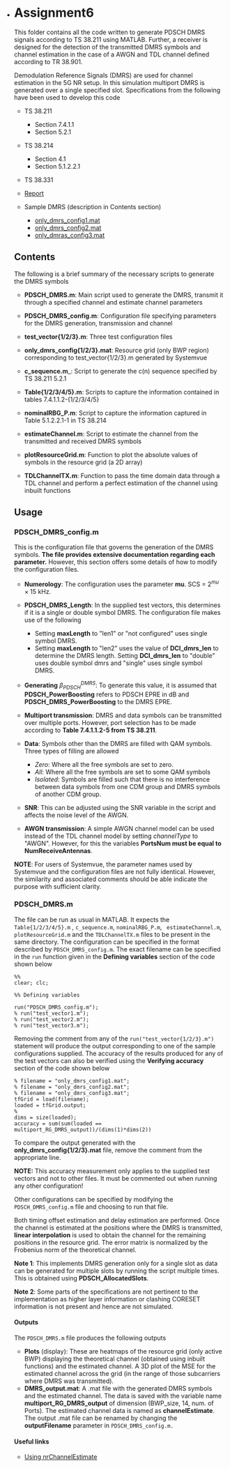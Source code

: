 - # Assignment6

  This folder contains all the code written to generate PDSCH DMRS signals according to TS 38.211 using MATLAB.  Further, a receiver is designed for the detection of the transmitted DMRS symbols and channel estimation in the case of a AWGN and TDL channel defined according to TR 38.901.

  Demodulation Reference Signals (DMRS) are used for channel estimation in the 5G NR setup. In this simulation multiport DMRS is generated over a single specified slot. Specifications from the following have been used to develop this code

  - TS 38.211
    - Section 7.4.1.1
    - Section 5.2.1
  - TS 38.214 
    - Section 4.1
    - Section 5.1.2.2.1 
  - TS 38.331

  

  - [Report]()
  - Sample DMRS (description in Contents section)
    - [only_dmrs_config1.mat](https://drive.google.com/file/d/1S5_xz32d2-Br-Ter0VWwcy8FRAKRinZB/view?usp=sharing)
    - [only_dmrs_config2.mat](https://drive.google.com/file/d/1vqG9gWt6C6AtsoN7KBdslFuvPetSekPY/view?usp=sharing)
    - [only_dmras_config3.mat](https://drive.google.com/file/d/1IwV0VNYhV5k591MdzFjx6kvknvFLV1Vr/view?usp=sharing) 

  ## Contents

  The following is a brief summary of the necessary scripts to generate the DMRS symbols

  

  - __PDSCH_DMRS.m__: Main script used to generate the DMRS, transmit it through a specified channel and estimate channel parameters

  - __PDSCH_DMRS_config.m__: Configuration file specifying parameters for the DMRS generation, transmission and channel

  - __test_vector{1/2/3}.m__: Three test configuration files

  - __only_dmrs_config{1/2/3}.mat__: Resource grid (only BWP region) corresponding to test_vector{1/2/3}.m generated by Systemvue

  - __c_sequence.m___: Script to generate the c(n) sequence specified by TS 38.211 5.2.1

  - __Table{1/2/3/4/5}.m__: Scripts to capture the information contained in tables 7.4.1.1.2-{1/2/3/4/5}

  - __nominalRBG_P.m__: Script to capture the information captured in Table 5.1.2.2.1-1 in TS 38.214

  - __estimateChannel.m__: Script to estimate the channel from the transmitted and received DMRS symbols

  - __plotResourceGrid.m__: Function to plot the absolute values of symbols in the resource grid (a 2D array)

  - __TDLChannelTX.m__: Function to pass the time domain data through a TDL channel and perform a perfect estimation of the channel using inbuilt functions

       

  ## Usage

  ### PDSCH_DMRS_config.m

  This is the configuration file that governs the generation of the DMRS symbols.  __The file provides extensive documentation regarding each parameter.__ However, this section offers some details of how to modify the configuration files. 

  - __Numerology__: The configuration uses the parameter __mu__. SCS = $2^{mu} \times 15$ kHz.

  - __PDSCH_DMRS_Length__: In the supplied test vectors, this determines if it is a single or double symbol DMRS. The configuration file makes use of the following

    - Setting __maxLength__ to "len1" or "not configured" uses single symbol DMRS.
    - Setting __maxLength__ to "len2" uses the value of __DCI_dmrs_len__ to determine the DMRS length. Setting __DCI_dmrs_len__ to "double" uses double symbol dmrs and "single" uses single symbol DMRS.

  - __Generating__ $\beta_{PDSCH}^{DMRS}$: To generate this value, it is assumed that __PDSCH_PowerBoosting__ refers to PDSCH EPRE in dB and __PDSCH_DMRS_PowerBoosting__ to the DMRS EPRE. 

  - __Multiport transmission__: DMRS and data symbols can be transmitted over multiple ports. However, port selection has to be made according to **Table 7.4.1.1.2-5 from TS 38.211**.

  - __Data__: Symbols other than the DMRS are filled with QAM symbols. Three types of filling are allowed

    - *Zero*: Where all the free symbols are set to zero.
    - *All*: Where all the free symbols are set to some QAM symbols
    - *Isolated*: Symbols are filled such that there is no interference between data symbols from one CDM group and DMRS symbols of another CDM group.

  - __SNR__: This can be adjusted using the SNR variable in the script and affects the noise level of the AWGN.

  - __AWGN transmission__: A simple AWGN channel model can be used instead of the TDL channel model by setting *channelType* to "AWGN". However, for this the variables **PortsNum must be equal to NumReceiveAntennas**.

    

  __NOTE__: For users of Systemvue, the parameter names used by Systemvue and the configuration files are not fully identical. However, the similarity and associated comments should be able indicate the purpose with sufficient clarity.

  ### PDSCH_DMRS.m

  The file can be run as usual in MATLAB. It expects the ```Table{1/2/3/4/5}.m``` , ```c_sequence.m```, ```nominalRBG_P.m```, ``` estimateChannel.m```, ```plotResourceGrid.m``` and the ```TDLChannelTX.m``` files to be present in the same directory. The configuration can be specified in the format described by ```PDSCH_DMRS_config.m```. The exact filename can be specified in the ```run``` function given in the __Defining variables__ section of the code shown below

  ```
  %%
  clear; clc;
  
  %% Defining variables
  
  run("PDSCH_DMRS_config.m");
  % run("test_vector1.m");
  % run("test_vector2.m");
  % run("test_vector3.m");
  
  ```

  Removing the comment from any of the ```run("test_vector{1/2/3}.m")``` statement will produce the output corresponding to one of the sample configurations supplied. The accuracy of the results produced for any of the test vectors can also be verified using the __Verifying accuracy__ section of the code shown below

  ``` %% Verifying accuracy
  % filename = "only_dmrs_config1.mat";
  % filename = "only_dmrs_config2.mat";
  % filename = "only_dmrs_config3.mat";
  tfGrid = load(filename);
  loaded = tfGrid.output;
  % 
  dims = size(loaded);
  accuracy = sum(sum(loaded == multiport_RG_DMRS_output))/(dims(1)*dims(2)) 
  ```

  To compare the output generated with the __only_dmrs_config{1/2/3}.mat__ file, remove the comment from the appropriate line. 

  __NOTE:__ This accuracy measurement only applies to the supplied test vectors and not to other files. It must be commented out when running any other configuration!

  Other configurations can be specified by modifying the ```PDSCH_DMRS_config.m``` file and choosing to run that file.

  Both timing offset estimation and delay estimation are performed. Once the channel is estimated at the positions where the DMRS is transmitted, **linear interpolation** is used to obtain the channel for the remaining positions in the resource grid. The error matrix is normalized by the Frobenius norm of the theoretical channel.

  __Note 1__: This implements DMRS generation only for a single slot as data can be generated for multiple slots by running the script multiple times. This is obtained using __PDSCH_AllocatedSlots__.

  __Note 2__: Some parts of the specifications are not pertinent to the implementation as higher layer information or clashing CORESET information is not present and hence are not simulated.

  #### Outputs

  The ```PDSCH_DMRS.m``` file produces the following outputs

  - __Plots__ (display): These are heatmaps of the resource grid (only active BWP) displaying the theoretical channel (obtained using inbuilt functions) and the estimated channel. A 3D plot of the MSE for the estimated channel across the grid (in the range of those subcarriers where  DMRS was transmitted).
  - __DMRS_output.mat__: A .mat file with the generated DMRS symbols and the estimated channel. The data is saved with the variable name __multiport_RG_DMRS_output__ of dimension (BWP_size, 14, num. of Ports). The estimated channel data is named as **channelEstimate**. The output .mat file can be renamed by changing the __outputFilename__ parameter in ```PDSCH_DMRS_config.m.```

  #### Useful links

  - [Using nrChannelEstimate](https://www.mathworks.com/help/5g/ref/nrchannelestimate.html#mw_fc960c7c-87bb-4b37-b1b0-36673d08c97c)

  